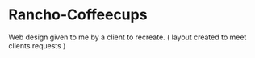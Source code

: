 # Rancho-Coffeecups
Web design given to me by a client to recreate. ( layout created to meet clients requests )
